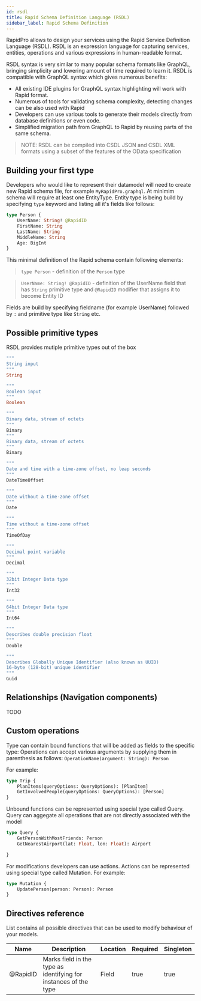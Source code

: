 ```yaml
---
id: rsdl
title: Rapid Schema Definition Language (RSDL)
sidebar_label: Rapid Schema Definition
---
```


RapidPro allows to design your services using the Rapid Service Definition Language (RSDL).
RSDL is an expression language for capturing services, entities, operations and various expressions in human-readable format.

RSDL syntax is very similar to many popular schema formats like GraphQL,
bringing simplicity and lowering amount of time required to learn it. 
RSDL is compatible with GraphQL syntax which gives numerous benefits:

-   All existing IDE plugins for GraphQL syntax highlighting will work with Rapid format.
-   Numerous of tools for validating schema complexity, detecting changes can be also used with Rapid
-   Developers can use various tools to generate their models directly from database definitions or even code.
-   Simplified migration path from GraphQL to Rapid by reusing parts of the same schema.

> NOTE: RSDL can be compiled into CSDL JSON and CSDL XML formats using a subset of the features of the OData specification

## Building your first type

Developers who would like to represent their datamodel will need to create new Rapid schema file,
for example `MyRapidPro.graphql`. At minimim schema will require at least one EntityType.
Entity type is being build by specifying `type` keyword and listing all it's fields like follows:


```graphql
type Person {
    UserName: String! @RapidID
    FirstName: String
    LastName: String
    MiddleName: String
    Age: BigInt
}
```

This minimal definition of the Rapid schema contain following elements:

> `type Person`  - definition of the `Person` type

> `UserName: String! @RapidID` -
definition of the UserName field that has `String`
 primitive type and `@RapidID` modifier that assigns it to become Entity ID 


Fields are build by specifying fieldname (for example UserName) followed by `:` and primitive type like `String` etc.

## Possible primitive types

RSDL provides mutiple primitive types out of the 
box

```graphql
""" 
String input
"""
String

""" 
Boolean input
"""
Boolean

""" 
Binary data, stream of octets
"""
Binary
""" 
Binary data, stream of octets
"""
Binary

""" 
Date and time with a time-zone offset, no leap seconds
"""
DateTimeOffset

""" 
Date without a time-zone offset
"""
Date

""" 
Time without a time-zone offset
"""
TimeOfDay

""" 
Decimal point variable
"""
Decimal

""" 
32bit Integer Data type
""" 
Int32

""" 
64bit Integer Data type
"""
Int64

""" 
Describes double precision float
"""
Double

""" 
Describes Globally Unique Identifier (also known as UUID)
16-byte (128-bit) unique identifier
"""
Guid
```

## Relationships (Navigation components)

TODO

## Custom operations

Type can contain bound functions that will be added as fields to the specific type:
Operations can accept various arguments by supplying them in parenthesis as follows:
`OperationName(argument: String): Person`

For example:

```graphql
type Trip {
    PlanItems(queryOptions: QueryOptions): [PlanItem]
    GetInvolvedPeople(queryOptions: QueryOptions): [Person]
}
```

Unbound functions can be represented using special type called Query.
Query can aggegate all operations that are not directly associated with the model

```graphql
type Query {
    GetPersonWithMostFriends: Person
    GetNearestAirport(lat: Float, lon: Float): Airport

}
```

For modifications developers can use actions.
Actions can be represented using special type called Mutation.
For example:

```graphql
type Mutation {
    UpdatePerson(person: Person): Person
}
```

## Directives reference

List contains all possible directives that can be used to modify behaviour of your 
models.

| Name    | Description                      | Location | Required | Singleton|
| ------- | ---------------------------------|----------|----------|:--------|
| @RapidID | Marks field in the type as identifying for instances of the type | Field    |  true    | true    |

